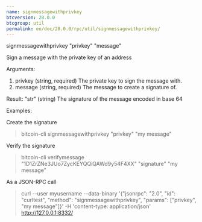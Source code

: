 ```yaml
---
name: signmessagewithprivkey
btcversion: 28.0.0
btcgroup: util
permalink: en/doc/28.0.0/rpc/util/signmessagewithprivkey/
---
```


signmessagewithprivkey "privkey" "message"

Sign a message with the private key of an address

Arguments:
1. privkey    (string, required) The private key to sign the message with.
2. message    (string, required) The message to create a signature of.

Result:
"str"    (string) The signature of the message encoded in base 64

Examples:

Create the signature
> bitcoin-cli signmessagewithprivkey "privkey" "my message"

Verify the signature
> bitcoin-cli verifymessage "1D1ZrZNe3JUo7ZycKEYQQiQAWd9y54F4XX" "signature" "my message"

As a JSON-RPC call
> curl --user myusername --data-binary '{"jsonrpc": "2.0", "id": "curltest", "method": "signmessagewithprivkey", "params": ["privkey", "my message"]}' -H 'content-type: application/json' http://127.0.0.1:8332/


